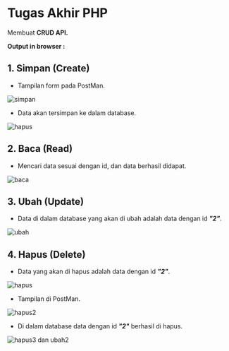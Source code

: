 # Tugas Akhir PHP

Membuat <b>CRUD API.</b>

<b>Output in browser : </b>

## 1. Simpan (Create)

- <p>Tampilan form pada PostMan.</p>

![simpan](https://user-images.githubusercontent.com/92837751/195064903-c5c82639-305c-45c3-ac39-b63505c061b6.jpg)

- <p>Data akan tersimpan ke dalam database.</p>

![hapus](https://user-images.githubusercontent.com/92837751/195064892-b7ef4c55-02c0-4c86-ae8f-f4613f75b28e.jpg)

## 2. Baca (Read)

- <p>Mencari data sesuai dengan id, dan data berhasil didapat.</p>

![baca](https://user-images.githubusercontent.com/92837751/195064881-8aa5c546-8898-4aa4-8655-aefcf22beca3.jpg)

## 3. Ubah (Update)

- <p>Data di dalam database yang akan di ubah adalah data dengan id <i><b>"2"</b></i>.</p>

![ubah](https://user-images.githubusercontent.com/92837751/195064908-fa0e90dd-3d69-422f-a5d3-989dc99f30b6.jpg)

## 4. Hapus (Delete)

- <p>Data yang akan di hapus adalah data dengan id <i><b>"2"</b></i>.</p>

![hapus](https://user-images.githubusercontent.com/92837751/195064892-b7ef4c55-02c0-4c86-ae8f-f4613f75b28e.jpg)

- <p>Tampilan di PostMan.</p>

![hapus2](https://user-images.githubusercontent.com/92837751/195064895-c4792d0a-bcc8-43ca-bee9-3d6cbb1add13.jpg)

- <p>Di dalam database data dengan id <i><b>"2"</b></i> berhasil di hapus.</p>

![hapus3 dan ubah2](https://user-images.githubusercontent.com/92837751/195064900-8d7c89d6-83c6-4cd6-93bc-8058143496ba.jpg)
